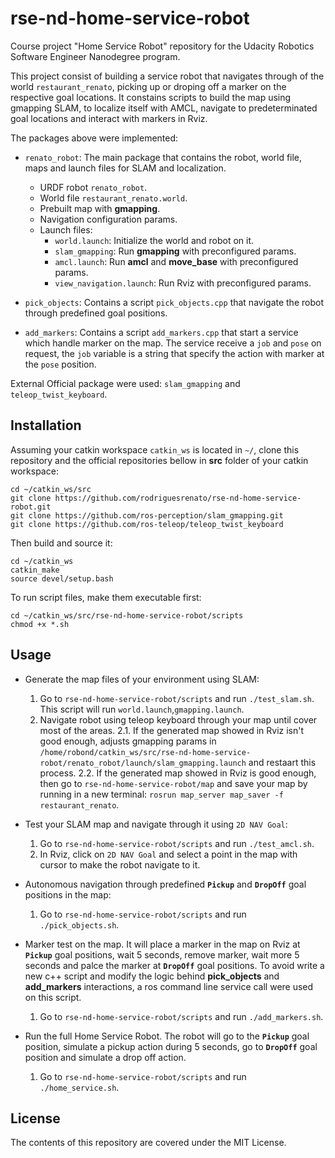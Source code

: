 # rse-nd-home-service-robot
Course project "Home Service Robot" repository for the Udacity Robotics Software Engineer Nanodegree program.

This project consist of building a service robot that navigates through of the world `restaurant_renato`, picking up or droping off a marker on the respective goal locations. It constains scripts to build the map using gmapping SLAM, to localize itself with AMCL, navigate to predeterminated goal locations and interact with markers in Rviz.

The packages above were implemented:

- `renato_robot`: The main package that contains the robot, world file, maps and launch files for SLAM and localization.
  - URDF robot `renato_robot`.
  - World file `restaurant_renato.world`.
  - Prebuilt map with **gmapping**.
  - Navigation configuration params.
  - Launch files:
    - `world.launch`: Initialize the world and robot on it.
    - `slam_gmapping`: Run **gmapping** with preconfigured params.
    - `amcl.launch`: Run **amcl** and **move_base** with preconfigured params.
    - `view_navigation.launch`: Run Rviz with preconfigured params.
    
- `pick_objects`: Contains a script `pick_objects.cpp` that navigate the robot through predefined goal positions.

- `add_markers`: Contains a script `add_markers.cpp` that start a service which handle marker on the map. The service receive a `job` and `pose` on request, the `job` variable is a string that specify the action with marker at the `pose` position.

External Official package were used: `slam_gmapping` and `teleop_twist_keyboard`.

## Installation
Assuming your catkin workspace `catkin_ws` is located in `~/`, clone this repository and the official repositories bellow in **src** folder of your catkin workspace:
```
cd ~/catkin_ws/src
git clone https://github.com/rodriguesrenato/rse-nd-home-service-robot.git
git clone https://github.com/ros-perception/slam_gmapping.git
git clone https://github.com/ros-teleop/teleop_twist_keyboard
```
Then build and source it:
```
cd ~/catkin_ws
catkin_make
source devel/setup.bash
```
To run script files, make them executable first:
```
cd ~/catkin_ws/src/rse-nd-home-service-robot/scripts
chmod +x *.sh
```

## Usage

- Generate the map files of your environment using SLAM:
  1. Go to `rse-nd-home-service-robot/scripts` and run `./test_slam.sh`. This script will run `world.launch`,`gmapping.launch`.
  2. Navigate robot using teleop keyboard through your map until cover most of the areas. 
    2.1. If the generated map showed in Rviz isn't good enough, adjusts gmapping params in `/home/robond/catkin_ws/src/rse-nd-home-service-robot/renato_robot/launch/slam_gmapping.launch` and restaart this process.
    2.2. If the generated map showed in Rviz is good enough, then go to `rse-nd-home-service-robot/map` and save your map by running in a new terminal: `rosrun map_server map_saver -f restaurant_renato`. 

- Test your SLAM map and navigate through it using `2D NAV Goal`:
  1. Go to `rse-nd-home-service-robot/scripts` and run `./test_amcl.sh`.
  2. In Rviz, click on `2D NAV Goal` and select a point in the map with cursor to make the robot navigate to it.

- Autonomous navigation through predefined **`Pickup`** and **`DropOff`** goal positions in the map:
  1. Go to `rse-nd-home-service-robot/scripts` and run `./pick_objects.sh`.

- Marker test on the map. It will place a marker in the map on Rviz at **`Pickup`** goal positions, wait 5 seconds, remove marker, wait more 5 seconds and palce the marker at **`DropOff`** goal positions. To avoid write a new c++ script and modify the logic behind **pick_objects** and **add_markers** interactions, a ros command line service call were used on this script.
  1. Go to `rse-nd-home-service-robot/scripts` and run `./add_markers.sh`.
  
- Run the full Home Service Robot. The robot will go to the **`Pickup`** goal position, simulate a pickup action during 5 seconds, go to **`DropOff`** goal position and simulate a drop off action.
  1. Go to `rse-nd-home-service-robot/scripts` and run `./home_service.sh`.

## License
The contents of this repository are covered under the MIT License.

